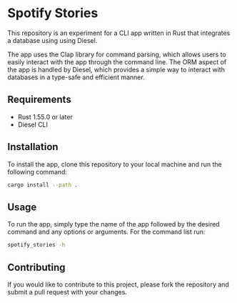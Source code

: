 # Spotify Stories

This repository is an experiment for a CLI app written in Rust that integrates a database using using Diesel.

The app uses the Clap library for command parsing, which allows users to easily interact with the app through the command line. The ORM aspect of the app is handled by Diesel, which provides a simple way to interact with databases in a type-safe and efficient manner.

## Requirements

- Rust 1.55.0 or later
- Diesel CLI

## Installation

To install the app, clone this repository to your local machine and run the following command:

```bash
cargo install --path .
```

## Usage

To run the app, simply type the name of the app followed by the desired command and any options or arguments. For the command list run:

```bash
spotify_stories -h
```

## Contributing

If you would like to contribute to this project, please fork the repository and submit a pull request with your changes.
